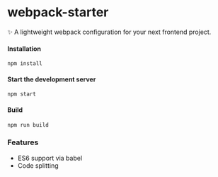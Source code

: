 # webpack-starter
✨ A lightweight webpack configuration for your next frontend project.

#### Installation
`npm install`

#### Start the development server
`npm start`

#### Build
`npm run build`

### Features

- ES6 support via babel
- Code splitting
